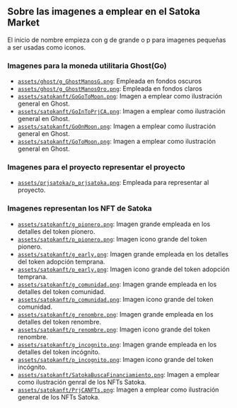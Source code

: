## Sobre las imagenes a emplear en el Satoka Market
El inicio de nombre empieza con g de grande o p para imagenes pequeñas a ser usadas como iconos.

### Imagenes para la moneda utilitaria Ghost(Go)

- [`assets/ghost/g_GhostManosG.png`](./ghost/g_GhostManosG.png): Empleada en fondos oscuros
- [`assets/ghost/g_GhostManosOro.png`](./ghost/g_GhostManosOro.png): Empleada en fondos claros
- [`assets/satokanft/GoGoToMoon.png`](./satokanft/GoGoToMoon.png): Imagen a emplear como ilustración general en Ghost.
- [`assets/satokanft/GoInToPrjCA.png`](./satokanft/GoInToPrjCA.png): Imagen a emplear como ilustración general en Ghost.
- [`assets/satokanft/GoOnMoon.png`](./satokanft/GoOnMoon.png): Imagen a emplear como ilustración general en Ghost.
- [`assets/satokanft/GoToMoon.png`](./satokanft/GoToMoon.png): Imagen a emplear como ilustración general en Ghost.

### Imagenes para el proyecto representar el proyecto

- [`assets/prjsatoka/p_prjsatoka.png`](./prjsatoka/p_prjsatoka.png): Empleada para representar al proyecto.

### Imagenes representan los NFT de Satoka

- [`assets/satokanft/g_pionero.png`](./satokanft/g_pionero.png): Imagen grande empleada en los detalles del token pionero.
- [`assets/satokanft/p_pionero.png`](./satokanft/p_pionero.png): Imagen icono grande del token pionero.
- [`assets/satokanft/g_early.png`](./satokanft/g_early.png): Imagen grande empleada en los detalles del token adopción temprana.
- [`assets/satokanft/p_early.png`](./satokanft/p_early.png): Imagen icono grande del token adopción temprana.
- [`assets/satokanft/g_comunidad.png`](./satokanft/g_comunidad.png): Imagen grande empleada en los detalles del token comunidad.
- [`assets/satokanft/p_comunidad.png`](./satokanft/p_comunidad.png): Imagen icono grande del token comunidad.
- [`assets/satokanft/g_renombre.png`](./satokanft/g_renombre.png): Imagen grande empleada en los detalles del token renombre.
- [`assets/satokanft/p_renombre.png`](./satokanft/p_renombre.png): Imagen icono grande del token renombre.
- [`assets/satokanft/g_incognito.png`](./satokanft/g_incognito.png): Imagen grande empleada en los detalles del token incógnito.
- [`assets/satokanft/p_incognito.png`](./satokanft/p_incognito.png): Imagen icono grande del token incógnito.
- [`assets/satokanft/SatokaBuscaFinanciamiento.png`](./satokanft/SatokaBuscaFinanciamiento.png): Imagen a emplear como ilustración genral de los NFTs Satoka. 
- [`assets/satokanft/PrjCANFTs.png`](./satokanft/PrjCANFTs.png): Imagen a emplear como ilustración general de los NFTs Satoka.
